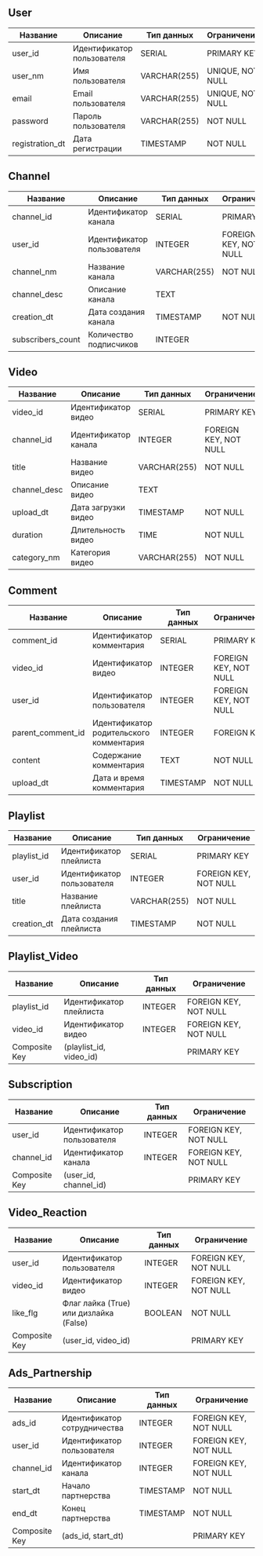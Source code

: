 ## User

| Название       | Описание                   | Тип данных    | Ограничение                  |
|----------------|---------------------------|--------------|-------------------------------|
| user_id         | Идентификатор пользователя | SERIAL       | PRIMARY KEY                 |
| user_nm         | Имя пользователя          | VARCHAR(255) | UNIQUE, NOT NULL            |
| email           | Email пользователя        | VARCHAR(255) | UNIQUE, NOT NULL            |
| password        | Пароль пользователя       | VARCHAR(255) | NOT NULL                    |
| registration_dt | Дата регистрации           | TIMESTAMP    | NOT NULL                    |


## Channel

| Название        | Описание                  | Тип данных    | Ограничение                  |
|------------------|---------------------------|--------------|-------------------------------|
| channel_id      | Идентификатор канала       | SERIAL       | PRIMARY KEY                 |
| user_id         | Идентификатор пользователя| INTEGER      | FOREIGN KEY, NOT NULL       |
| channel_nm      | Название канала           | VARCHAR(255) | NOT NULL                    |
| channel_desc    | Описание канала           | TEXT         |                              |
| creation_dt     | Дата создания канала      | TIMESTAMP    | NOT NULL                    |
| subscribers_count| Количество подписчиков    | INTEGER      |                              |


## Video

| Название       | Описание                 | Тип данных    | Ограничение                  |
|------------------|---------------------------|--------------|-------------------------------|
| video_id        | Идентификатор видео       | SERIAL       | PRIMARY KEY                   |
| channel_id      | Идентификатор канала      | INTEGER      | FOREIGN KEY, NOT NULL         |
| title           | Название видео           | VARCHAR(255) | NOT NULL                      |
| channel_desc    | Описание видео           | TEXT         |                                |
| upload_dt       | Дата загрузки видео       | TIMESTAMP    | NOT NULL                      |
| duration        | Длительность видео        | TIME         | NOT NULL                      |
| category_nm | Категория видео | VARCHAR(255) | NOT NULL |


## Comment

| Название       | Описание                | Тип данных    | Ограничение                    |
|------------------|---------------------------|--------------|-------------------------------|
| comment_id      | Идентификатор комментария | SERIAL       | PRIMARY KEY                   |
| video_id        | Идентификатор видео       | INTEGER      | FOREIGN KEY, NOT NULL         |
| user_id         | Идентификатор пользователя| INTEGER      | FOREIGN KEY, NOT NULL         |
| parent_comment_id | Идентификатор родительского комментария | INTEGER | FOREIGN KEY         |
| content         | Содержание комментария    | TEXT         | NOT NULL                      |
| upload_dt       | Дата и время комментария  | TIMESTAMP    | NOT NULL                      |

## Playlist

| Название     | Описание               | Тип данных | Ограничение          |
|---------------|-----------------------|-----------|---------------------|
| playlist_id   | Идентификатор плейлиста | SERIAL    | PRIMARY KEY         |
| user_id       | Идентификатор пользователя | INTEGER   | FOREIGN KEY, NOT NULL |
| title         | Название плейлиста     | VARCHAR(255) | NOT NULL            |
| creation_dt   | Дата создания плейлиста | TIMESTAMP | NOT NULL            |

## Playlist_Video

| Название   | Описание               | Тип данных | Ограничение          |
|-------------|-----------------------|-----------|---------------------|
| playlist_id | Идентификатор плейлиста | INTEGER   | FOREIGN KEY, NOT NULL |
| video_id    | Идентификатор видео    | INTEGER   | FOREIGN KEY, NOT NULL |
| Composite Key | (playlist_id, video_id) |       | PRIMARY KEY       |

## Subscription

| Название   | Описание               | Тип данных | Ограничение          |
|-------------|-----------------------|-----------|---------------------|
| user_id     | Идентификатор пользователя | INTEGER   | FOREIGN KEY, NOT NULL |
| channel_id  | Идентификатор канала   | INTEGER   | FOREIGN KEY, NOT NULL |
| Composite Key | (user_id, channel_id) |       | PRIMARY KEY       |

## Video_Reaction

| Название   | Описание               | Тип данных | Ограничение          |
|-------------|-----------------------|-----------|---------------------|
| user_id     | Идентификатор пользователя | INTEGER   | FOREIGN KEY, NOT NULL |
| video_id    | Идентификатор видео    | INTEGER   | FOREIGN KEY, NOT NULL |
| like_flg    | Флаг лайка (True) или дизлайка (False) | BOOLEAN | NOT NULL | 
| Composite Key | (user_id, video_id) |       | PRIMARY KEY       |

## Ads_Partnership

| Название   | Описание               | Тип данных | Ограничение          |
|-------------|-----------------------|-----------|---------------------|
| ads_id     | Идентификатор сотрудничества | INTEGER   | FOREIGN KEY, NOT NULL |
| user_id     | Идентификатор пользователя | INTEGER   | FOREIGN KEY, NOT NULL |
| channel_id  | Идентификатор канала   | INTEGER   | FOREIGN KEY, NOT NULL |
| start_dt    | Начало партнерства     | TIMESTAMP | NOT NULL |
| end_dt      | Конец партнерства       | TIMESTAMP | NOT NULL |
| Composite Key | (ads_id, start_dt) |       | PRIMARY KEY       |
